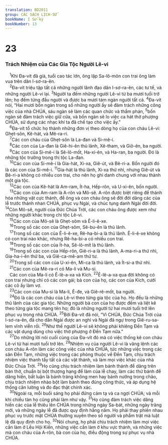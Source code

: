 ```yaml
---
translation: BD2011
group: CÁC SÁCH LỊCH-SỬ
bookName: I Sử-ký 
bookNumber: 13
---
```


<div class="title"><h1>23</h1><h3>Trách Nhiệm của Các Gia Tộc Người Lê-vi </h3></div>
<span class="verse 1su_23_1"> <sup>1</sup>Khi Ða-vít đã già, tuổi cao tác lớn, ông lập Sa-lô-môn con trai ông làm vua trên dân I-sơ-ra-ên.<br/></span>
<span class="verse 1su_23_2"> <sup>2</sup>Ða-vít triệu tập tất cả những người lãnh đạo dân I-sơ-ra-ên, các tư tế, và những người Lê-vi lại. </span>
<span class="verse 1su_23_3"><sup>3</sup>Người ta đếm những người Lê-vi từ ba mươi tuổi trở lên; họ đếm từng đầu người và được ba mươi tám ngàn người tất cả. </span>
<span class="verse 1su_23_4"><sup>4</sup>Ða-vít nói, “Hai mươi bốn ngàn trong số những người ấy sẽ đảm trách những công việc của nhà CHÚA, sáu ngàn sẽ làm các quan chức và thẩm phán, </span>
<span class="verse 1su_23_5"><sup>5</sup>bốn ngàn sẽ đảm trách việc giữ cửa, và bốn ngàn sẽ lo việc ca hát thờ phượng CHÚA, sử dụng các nhạc khí ta đã chế tạo cho việc ấy.”<br/></span>
<span class="verse 1su_23_6"> <sup>6</sup>Ða-vít tổ chức họ thành những đơn vị theo dòng họ của con cháu Lê-vi: Ghẹt-sôn, Kê-hát, và Mê-ra-ri.<br/></span>
<span class="verse 1su_23_7"> <sup>7</sup>Các con cháu của Ghẹt-sôn là La-đan và Si-mê-i.<br/></span>
<span class="verse 1su_23_8"> <sup>8</sup>Các con của La-đan là Giê-hi-ên thủ lãnh, Xê-tham, và Giô-ên, ba người.<br/></span>
<span class="verse 1su_23_9"> <sup>9</sup>Các con của Si-mê-i là Sê-lô-mốt, Ha-xi-ên, và Ha-ran, ba người. Ðó là những tộc trưởng trong thị tộc La-đan.<br/></span>
<span class="verse 1su_23_10"> <sup>10</sup>Các con của Si-mê-i là Gia-hát, Xi-xa, Giê-út, và Bê-ri-a. Bốn người đó là các con của Si-mê-i. </span>
<span class="verse 1su_23_11"><sup>11</sup>Gia-hát là thủ lãnh, Xi-xa thứ nhì, nhưng Giê-út và Bê-ri-a không có nhiều con trai, cho nên họ ghi danh chung với nhau thành một gia tộc.<br/></span>
<span class="verse 1su_23_12"> <sup>12</sup>Các con của Kê-hát là Am-ram, Ít-ha, Hếp-rôn, và U-xi-ên, bốn người.<br/></span>
<span class="verse 1su_23_13"> <sup>13</sup>Các con của Am-ram là A-rôn và Mô-sê. A-rôn được biệt riêng để thánh hóa những vật cực thánh, để ông và con cháu ông sẽ đời đời dâng các của lễ trước thánh nhan CHÚA, phục vụ Ngài, và chúc tụng danh Ngài đời đời. </span>
<span class="verse 1su_23_14"><sup>14</sup>Còn Mô-sê, người của Ðức Chúa Trời, các con cháu ông được xem như những người khác trong chi tộc Lê-vi.<br/></span>
<span class="verse 1su_23_15"> <sup>15</sup>Các con của Mô-sê là Ghẹt-sôm và Ê-li-ê-xe.<br/></span>
<span class="verse 1su_23_16"> <sup>16</sup>Trong số các con của Ghẹt-sôm, Sê-bu-ên là thủ lãnh.<br/></span>
<span class="verse 1su_23_17"> <sup>17</sup>Trong số các con của Ê-li-ê-xe, Rê-ha-bi-a là thủ lãnh. Ê-li-ê-xe không có con trai nào khác, nhưng Rê-ha-bi-a có nhiều con trai.<br/></span>
<span class="verse 1su_23_18"> <sup>18</sup>Trong số các con của Ít-ha, Sê-lô-mít là thủ lãnh.<br/></span>
<span class="verse 1su_23_19"> <sup>19</sup>Trong số các con của Hếp-rôn, Giê-ri-a là thủ lãnh, A-ma-ri-a thứ nhì, Gia-ha-i-ên thứ ba, và Giê-ca-mê-am thứ tư.<br/></span>
<span class="verse 1su_23_20"> <sup>20</sup>Trong số các con của U-xi-ên, Mi-ca là thủ lãnh, và Ít-si-a thứ nhì.<br/></span>
<span class="verse 1su_23_21"> <sup>21</sup>Các con của Mê-ra-ri có Ma-li và Mu-si.<br/> Các con của Ma-li có Ê-lê-a-xa và Kích. </span>
<span class="verse 1su_23_22"><sup>22</sup>Ê-lê-a-xa qua đời không có con trai nhưng chỉ có các con gái; bà con của họ, các con của Kích, cưới các cô ấy làm vợ.<br/></span>
<span class="verse 1su_23_23"> <sup>23</sup>Các con của Mu-si là Ma-li, Ê-đe, và Giê-rê-mốt, ba người.<br/></span>
<span class="verse 1su_23_24"> <sup>24</sup>Ðó là các con cháu của Lê-vi theo từng gia tộc của họ. Họ đều là những thủ lãnh của các gia tộc. Những người bà con của họ được đếm và liệt kê theo từng gia tộc mang tên họ; đó là những người từ hai mươi tuổi trở lên phục vụ trong nhà CHÚA. </span>
<span class="verse 1su_23_25"><sup>25</sup>Bởi Ða-vít đã nói, “Vì CHÚA, Ðức Chúa Trời của I-sơ-ra-ên, đã cho dân Ngài được an nghỉ và Ngài đã ngự trong Giê-ru-sa-lem vĩnh viễn rồi. </span>
<span class="verse 1su_23_26"><sup>26</sup>Như thế người Lê-vi sẽ không phải khiêng Ðền Tạm và các vật dụng dùng cho việc thờ phượng ở Ðền Tạm nữa.”<br/></span>
<span class="verse 1su_23_27"> <sup>27</sup>Do những lời nói cuối cùng của Ða-vít đó mà có việc thống kê con cháu Lê-vi từ hai mươi tuổi trở lên. </span>
<span class="verse 1su_23_28"><sup>28</sup>Nhiệm vụ của người Lê-vi là vâng lệnh các con cháu A-rôn làm các công việc của nhà CHÚA, tức những việc trong các sân Ðền Tạm, những việc trong các phòng thuộc về Ðền Tạm, chịu trách nhiệm việc thanh tẩy tất cả các vật thánh, và làm mọi việc khác của nhà Ðức Chúa Trời. </span>
<span class="verse 1su_23_29"><sup>29</sup>Họ cũng chịu trách nhiệm làm bánh thánh để dâng trên bàn thờ, chuẩn bị bột thượng hạng để làm của lễ chay, làm các thứ bánh để dâng hiến, bất luận là bánh tráng không men hay bánh nướng trong chảo, chịu trách nhiệm nhào bột làm bánh theo đúng công thức, và áp dụng hệ thống cân lường và đo đạc thật chính xác.<br/></span>
<span class="verse 1su_23_30"> <sup>30</sup>Ngoài ra, mỗi buổi sáng họ phải đứng cảm tạ và ca ngợi CHÚA; và mỗi khi chiều tàn họ cũng phải làm như vậy. </span>
<span class="verse 1su_23_31"><sup>31</sup>Họ cũng đảm trách việc dâng hiến các của lễ thiêu lên CHÚA trong những ngày Sa-bát, những ngày trăng mới, và những ngày lễ đã được quy định hằng năm. Họ phải thay phiên nhau phục vụ trước mặt CHÚA thường xuyên theo số người và phẩm trật mà luật lệ đã quy định cho họ. </span>
<span class="verse 1su_23_32"><sup>32</sup>Nói chung, họ phải chịu trách nhiệm làm mọi việc cần làm ở Lều Hội Kiến, những việc cần làm ở khu vực thánh, và những việc mà con cháu của A-rôn, bà con của họ, điều động trong sự phục vụ nhà CHÚA.<br/></span>
